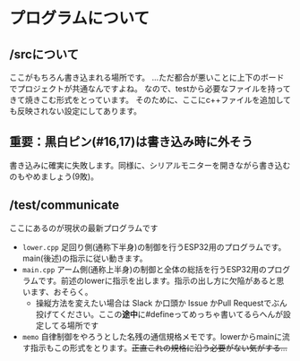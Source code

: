 # プログラムについて
## /srcについて
ここがもちろん書き込まれる場所です。
...ただ都合が悪いことに上下のボードでプロジェクトが共通なんですよね。
なので、testから必要なファイルを持ってきて焼きこむ形式をとっています。
そのために、ここにc++ファイルを追加しても反映されない設定にしてあります。

## 重要：黒白ピン(#16,17)は書き込み時に外そう
書き込みに確実に失敗します。同様に、シリアルモニターを開きながら書き込むのもやめましょう(9敗)。

## /test/communicate
ここにあるのが現状の最新プログラムです
- `lower.cpp` 足回り側(通称下半身)の制御を行うESP32用のプログラムです。main(後述)の指示に従い動きます。
- `main.cpp` アーム側(通称上半身)の制御と全体の総括を行うESP32用のプログラムです。前述のlowerに指示を出します。指示の出し方に欠陥があると思います、おそらく。
  - 操縦方法を変えたい場合は Slack か口頭か Issue かPull Requestでぶん投げてください。ここの**途中**に#defineってめっちゃ書いてるらへんが設定してる場所です
- `memo` 自律制御をやろうとした名残の通信規格メモです。lowerからmainに流す指示もこの形式をとります。~~正直これの規格に沿う必要がない気がする...~~
